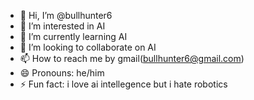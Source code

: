- 👋 Hi, I’m @bullhunter6
- 👀 I’m interested in AI
- 🌱 I’m currently learning AI
- 💞️ I’m looking to collaborate on AI
- 📫 How to reach me by gmail(bullhunter6@gmail.com)
- 😄 Pronouns: he/him
- ⚡ Fun fact: i love ai intellegence but i hate robotics

<!---
bullhunter6/bullhunter6 is a ✨ special ✨ repository because its `README.md` (this file) appears on your GitHub profile.
You can click the Preview link to take a look at your changes.
--->
